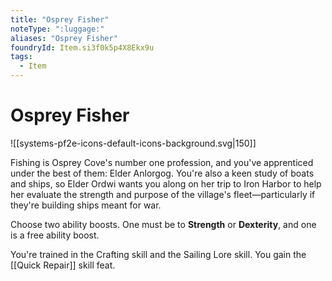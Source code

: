 ```yaml
---
title: "Osprey Fisher"
noteType: ":luggage:"
aliases: "Osprey Fisher"
foundryId: Item.si3f0k5p4X8Ekx9u
tags:
  - Item
---
```


# Osprey Fisher
![[systems-pf2e-icons-default-icons-background.svg|150]]

Fishing is Osprey Cove's number one profession, and you've apprenticed under the best of them: Elder Anlorgog. You're also a keen study of boats and ships, so Elder Ordwi wants you along on her trip to Iron Harbor to help her evaluate the strength and purpose of the village's fleet—particularly if they're building ships meant for war.

Choose two ability boosts. One must be to **Strength** or **Dexterity**, and one is a free ability boost.

You're trained in the Crafting skill and the Sailing Lore skill. You gain the [[Quick Repair]] skill feat.
